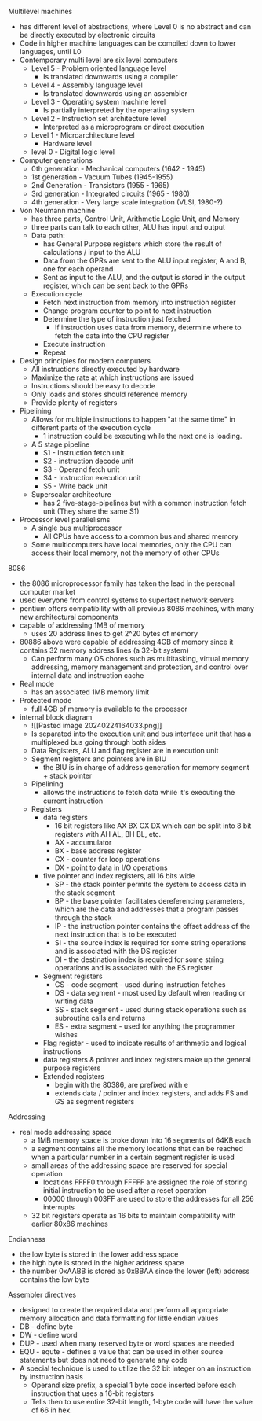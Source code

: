 Multilevel machines
 - has different level of abstractions, where Level 0 is no abstract and can be directly executed by electronic circuits
 - Code in higher machine languages can be compiled down to lower languages, until L0
 - Contemporary multi level are six level computers
	 - Level 5 - Problem oriented language level
		 - Is translated downwards using a compiler
	 - Level 4 - Assembly language level
		 - Is translated downwards using an assembler
	 - Level 3 - Operating system machine level
		 - Is partially interpreted by the operating system
	 - Level 2 - Instruction set architecture level
		 - Interpreted as a microprogram or direct execution
	 - Level 1 - Microarchitecture level
		 - Hardware level
	 - level 0 - Digital logic level
 - Computer generations
	 - 0th generation - Mechanical computers (1642 - 1945)
	 - 1st generation - Vacuum Tubes (1945-1955)
	 - 2nd Generation - Transistors (1955 - 1965)
	 - 3rd generation - Integrated circuits (1965 - 1980)
	 - 4th generation - Very large scale integration (VLSI, 1980-?)
 - Von Neumann machine
	 - has three parts, Control Unit, Arithmetic Logic Unit, and Memory
	 - three parts can talk to each other, ALU has input and output
	 - Data path:
		 - has General Purpose registers which store the result of calculations / input to the ALU
		 - Data from the GPRs are sent to the ALU input register, A and B, one for each operand
		 - Sent as input to the ALU, and the output is stored in the output register, which can be sent back to the GPRs
	 - Execution cycle
		 - Fetch next instruction from memory into instruction register
		 - Change program counter to point to next instruction
		 - Determine the type of instruction just fetched
			 - If instruction uses data from memory, determine where to fetch the data into the CPU register
		 - Execute instruction
		 - Repeat
 - Design principles for modern computers
	 - All instructions directly executed by hardware
	 - Maximize the rate at which instructions are issued
	 - Instructions should be easy to decode
	 - Only loads and stores should reference memory
	 - Provide plenty of registers
 - Pipelining
	 - Allows for multiple instructions to happen "at the same time" in different parts of the execution cycle
		 - 1 instruction could be executing while the next one is loading.
	 - A 5 stage pipeline
		 - S1 - Instruction fetch unit
		 - S2 - instruction decode unit
		 - S3 - Operand fetch unit
		 - S4 - Instruction execution unit
		 - S5 - Write back unit
	 - Superscalar architecture
		 - has 2 five-stage-pipelines but with a common instruction fetch unit (They share the same S1)
 - Processor level parallelisms
	 - A single bus multiprocessor
		 - All CPUs have access to a common bus and shared memory
	 - Some multicomputers have local memories, only the CPU can access their local memory, not the memory of other CPUs

8086
 - the 8086 microprocessor family has taken the lead in the personal computer market
 - used everyone from control systems to superfast network servers
 - pentium offers compatibility with all previous 8086 machines, with many new architectural components
 - capable of addressing 1MB of memory
	 - uses 20 address lines to get 2^20 bytes of memory
 - 80886 above were capable of addressing 4GB of memory since it contains 32 memory address lines (a 32-bit system)
	 - Can perform many OS chores such as multitasking, virtual memory addressing, memory management and protection, and control over internal data and instruction cache
 - Real mode
	 - has an associated 1MB memory limit
 - Protected mode
	 - full 4GB of memory is available to the processor
 - internal block diagram
	 - ![[Pasted image 20240224164033.png]]
	 - Is separated into the execution unit and bus interface unit that has a multiplexed bus going through both sides
	 - Data Registers, ALU and flag register are in execution unit
	 - Segment registers and pointers are in BIU
		 - the BIU is in charge of address generation for memory segment + stack pointer
	 - Pipelining
		 - allows the instructions to fetch data while it's executing the current instruction
	 - Registers
		 - data registers
			 - 16 bit registers like AX BX CX DX which can be split into 8 bit registers with AH AL, BH BL, etc.
			 - AX - accumulator
			 - BX - base address register
			 - CX - counter for loop operations
			 - DX - point to data in I/O operations
		 - five pointer and index registers, all 16 bits wide
			 - SP - the stack pointer permits the system to access data in the stack segment
			 - BP - the base pointer facilitates dereferencing parameters, which are the data and addresses that a program passes through the stack
			 - IP - the instruction pointer contains the offset address of the next instruction that is to be executed
			 - SI - the source index is required for some string operations and is associated with the DS register
			 - DI - the destination index is required for some string operations and is associated with the ES register
		 - Segment registers
			 - CS - code segment - used during instruction fetches
			 - DS - data segment - most used by default when reading or writing data
			 - SS - stack segment - used during stack operations such as subroutine calls and returns
			 - ES - extra segment - used for anything the programmer wishes
		 - Flag register - used to indicate results of arithmetic and logical instructions
		 - data registers & pointer and index registers make up the general purpose registers
		 - Extended registers
			 - begin with the 80386, are prefixed with e
			 - extends data / pointer and index registers, and adds FS and GS as segment registers

Addressing
 - real mode addressing space
	 - a 1MB memory space is broke down into 16 segments of 64KB each
	 - a segment contains all the memory locations that can be reached when a particular number in a certain segment register is used
	 - small areas of the addressing space are reserved for special operation
		 - locations FFFF0 through FFFFF are assigned the role of storing initial instruction to be used after a reset operation
		 - 00000 through 003FF are used to store the addresses for all 256 interrupts
	 - 32 bit registers operate as 16 bits to maintain compatibility with earlier 80x86 machines

Endianness
 - the low byte is stored in the lower address space
 - the high byte is stored in the higher address space
 - the number 0xAABB is stored as 0xBBAA since the lower (left) address contains the low byte

Assembler directives
 - designed to create the required data and perform all appropriate memory allocation and data formatting for little endian values
 - DB - define byte
 - DW - define word
 - DUP - used when many reserved byte or word spaces are needed
 - EQU - equte - defines a value that can be used in other source statements but does not need to generate any code
 - A special technique is used to utilize the 32 bit integer on an instruction by instruction basis
	 - Operand size prefix, a special 1 byte code inserted before each instruction that uses a 16-bit registers
	 - Tells then to use entire 32-bit length, 1-byte code will have the value of 66 in hex.
